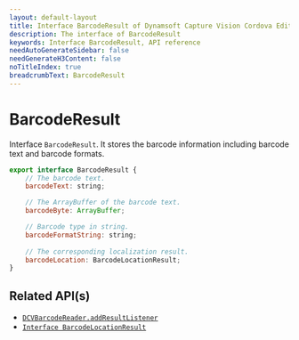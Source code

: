 ```yaml
---
layout: default-layout
title: Interface BarcodeResult of Dynamsoft Capture Vision Cordova Edition
description: The interface of BarcodeResult
keywords: Interface BarcodeResult, API reference
needAutoGenerateSidebar: false
needGenerateH3Content: false
noTitleIndex: true
breadcrumbText: BarcodeResult
---
```


# BarcodeResult

Interface `BarcodeResult`. It stores the barcode information including barcode text and barcode formats.

```js
export interface BarcodeResult {
    // The barcode text.
    barcodeText: string;

    // The ArrayBuffer of the barcode text.
    barcodeByte: ArrayBuffer;

    // Barcode type in string.
    barcodeFormatString: string;
    
    // The corresponding localization result.
    barcodeLocation: BarcodeLocationResult;
}
```

## Related API(s)

- [`DCVBarcodeReader.addResultListener`](barcode-reader.md#addresultlistener)
- [`Interface BarcodeLocationResult`](interface-barcode-location-result.md)
